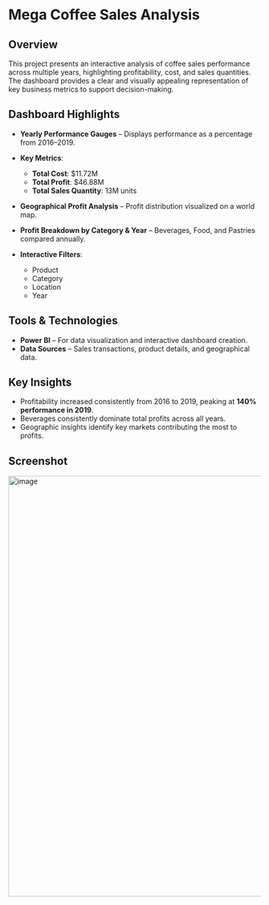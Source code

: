 # Mega Coffee Sales Analysis

## Overview

This project presents an interactive analysis of coffee sales performance across multiple years, highlighting profitability, cost, and sales quantities. The dashboard provides a clear and visually appealing representation of key business metrics to support decision-making.

## Dashboard Highlights

* **Yearly Performance Gauges** – Displays performance as a percentage from 2016–2019.
* **Key Metrics**:

  * **Total Cost**: \$11.72M
  * **Total Profit**: \$46.88M
  * **Total Sales Quantity**: 13M units
* **Geographical Profit Analysis** – Profit distribution visualized on a world map.
* **Profit Breakdown by Category & Year** – Beverages, Food, and Pastries compared annually.
* **Interactive Filters**:

  * Product
  * Category
  * Location
  * Year

## Tools & Technologies

* **Power BI** – For data visualization and interactive dashboard creation.
* **Data Sources** – Sales transactions, product details, and geographical data.

## Key Insights

* Profitability increased consistently from 2016 to 2019, peaking at **140% performance in 2019**.
* Beverages consistently dominate total profits across all years.
* Geographic insights identify key markets contributing the most to profits.

## Screenshot

<img width="1381" height="838" alt="image" src="https://github.com/user-attachments/assets/b863512f-9279-48a3-8ee4-77915d6b2e98" />
